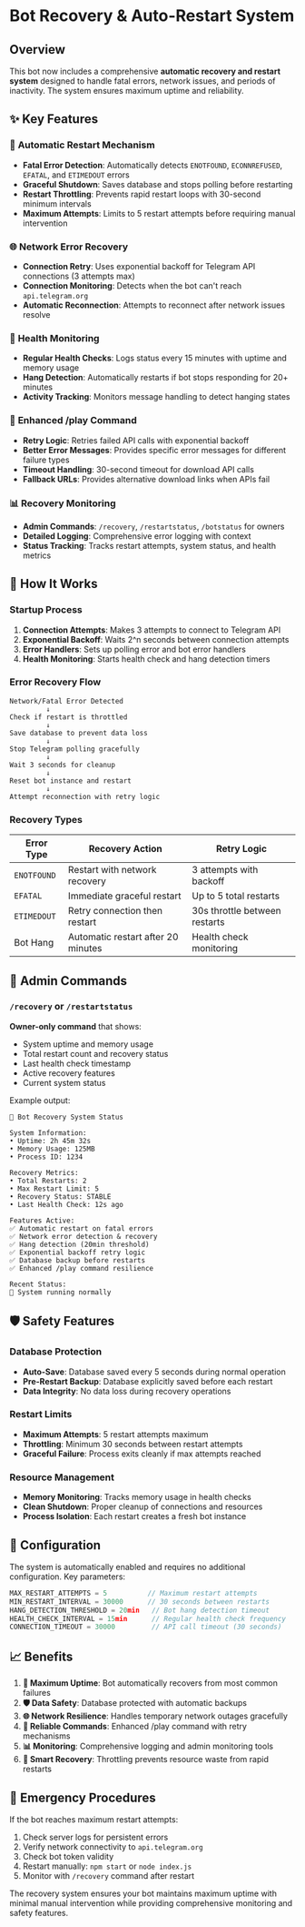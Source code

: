 # Bot Recovery & Auto-Restart System

## Overview

This bot now includes a comprehensive **automatic recovery and restart system** designed to handle fatal errors, network issues, and periods of inactivity. The system ensures maximum uptime and reliability.

## ✨ Key Features

### 🔄 **Automatic Restart Mechanism**
- **Fatal Error Detection**: Automatically detects `ENOTFOUND`, `ECONNREFUSED`, `EFATAL`, and `ETIMEDOUT` errors
- **Graceful Shutdown**: Saves database and stops polling before restarting
- **Restart Throttling**: Prevents rapid restart loops with 30-second minimum intervals
- **Maximum Attempts**: Limits to 5 restart attempts before requiring manual intervention

### 🌐 **Network Error Recovery**
- **Connection Retry**: Uses exponential backoff for Telegram API connections (3 attempts max)
- **Connection Monitoring**: Detects when the bot can't reach `api.telegram.org`
- **Automatic Reconnection**: Attempts to reconnect after network issues resolve

### 💚 **Health Monitoring**
- **Regular Health Checks**: Logs status every 15 minutes with uptime and memory usage
- **Hang Detection**: Automatically restarts if bot stops responding for 20+ minutes
- **Activity Tracking**: Monitors message handling to detect hanging states

### 🎵 **Enhanced /play Command**
- **Retry Logic**: Retries failed API calls with exponential backoff
- **Better Error Messages**: Provides specific error messages for different failure types
- **Timeout Handling**: 30-second timeout for download API calls
- **Fallback URLs**: Provides alternative download links when APIs fail

### 📊 **Recovery Monitoring**
- **Admin Commands**: `/recovery`, `/restartstatus`, `/botstatus` for owners
- **Detailed Logging**: Comprehensive error logging with context
- **Status Tracking**: Tracks restart attempts, system status, and health metrics

## 🚀 How It Works

### Startup Process
1. **Connection Attempts**: Makes 3 attempts to connect to Telegram API
2. **Exponential Backoff**: Waits 2^n seconds between connection attempts
3. **Error Handlers**: Sets up polling error and bot error handlers
4. **Health Monitoring**: Starts health check and hang detection timers

### Error Recovery Flow
```
Network/Fatal Error Detected
         ↓
Check if restart is throttled
         ↓
Save database to prevent data loss
         ↓
Stop Telegram polling gracefully
         ↓
Wait 3 seconds for cleanup
         ↓
Reset bot instance and restart
         ↓
Attempt reconnection with retry logic
```

### Recovery Types

| Error Type | Recovery Action | Retry Logic |
|------------|----------------|-------------|
| `ENOTFOUND` | Restart with network recovery | 3 attempts with backoff |
| `EFATAL` | Immediate graceful restart | Up to 5 total restarts |
| `ETIMEDOUT` | Retry connection then restart | 30s throttle between restarts |
| Bot Hang | Automatic restart after 20 minutes | Health check monitoring |

## 📝 Admin Commands

### `/recovery` or `/restartstatus`
**Owner-only command** that shows:
- System uptime and memory usage
- Total restart count and recovery status
- Last health check timestamp
- Active recovery features
- Current system status

Example output:
```
🔧 Bot Recovery System Status

System Information:
• Uptime: 2h 45m 32s
• Memory Usage: 125MB
• Process ID: 1234

Recovery Metrics:
• Total Restarts: 2
• Max Restart Limit: 5
• Recovery Status: STABLE
• Last Health Check: 12s ago

Features Active:
✅ Automatic restart on fatal errors
✅ Network error detection & recovery
✅ Hang detection (20min threshold)
✅ Exponential backoff retry logic
✅ Database backup before restarts
✅ Enhanced /play command resilience

Recent Status:
💚 System running normally
```

## 🛡️ Safety Features

### Database Protection
- **Auto-Save**: Database saved every 5 seconds during normal operation
- **Pre-Restart Backup**: Database explicitly saved before each restart
- **Data Integrity**: No data loss during recovery operations

### Restart Limits
- **Maximum Attempts**: 5 restart attempts maximum
- **Throttling**: Minimum 30 seconds between restart attempts
- **Graceful Failure**: Process exits cleanly if max attempts reached

### Resource Management
- **Memory Monitoring**: Tracks memory usage in health checks
- **Clean Shutdown**: Proper cleanup of connections and resources
- **Process Isolation**: Each restart creates a fresh bot instance

## 🔧 Configuration

The system is automatically enabled and requires no additional configuration. Key parameters:

```javascript
MAX_RESTART_ATTEMPTS = 5          // Maximum restart attempts
MIN_RESTART_INTERVAL = 30000      // 30 seconds between restarts  
HANG_DETECTION_THRESHOLD = 20min   // Bot hang detection timeout
HEALTH_CHECK_INTERVAL = 15min      // Regular health check frequency
CONNECTION_TIMEOUT = 30000         // API call timeout (30 seconds)
```

## 📈 Benefits

1. **🔄 Maximum Uptime**: Bot automatically recovers from most common failures
2. **🛡️ Data Safety**: Database protected with automatic backups
3. **🌐 Network Resilience**: Handles temporary network outages gracefully  
4. **🎵 Reliable Commands**: Enhanced /play command with retry mechanisms
5. **📊 Monitoring**: Comprehensive logging and admin monitoring tools
6. **🚦 Smart Recovery**: Throttling prevents resource waste from rapid restarts

## 🚨 Emergency Procedures

If the bot reaches maximum restart attempts:
1. Check server logs for persistent errors
2. Verify network connectivity to `api.telegram.org`
3. Check bot token validity
4. Restart manually: `npm start` or `node index.js`
5. Monitor with `/recovery` command after restart

The recovery system ensures your bot maintains maximum uptime with minimal manual intervention while providing comprehensive monitoring and safety features.